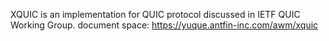 XQUIC is an implementation for QUIC protocol discussed in IETF QUIC Working Group. 
document space: https://yuque.antfin-inc.com/awm/xquic
